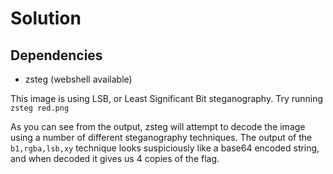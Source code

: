 # Solution

## Dependencies
* zsteg (webshell available)

This image is using LSB, or Least Significant Bit steganography. Try running `zsteg red.png`

As you can see from the output, zsteg will attempt to decode the image using a
number of different steganography techniques. The output of the
`b1,rgba,lsb,xy` technique looks suspiciously like a base64 encoded string, and
when decoded it gives us 4 copies of the flag.
